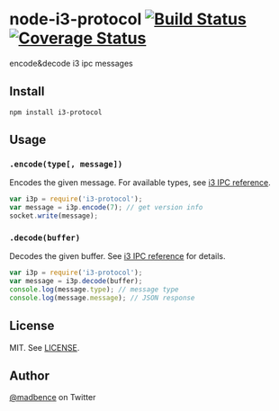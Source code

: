 node-i3-protocol [![Build Status](https://travis-ci.org/madbence/node-i3-protocol.png?branch=master)](https://travis-ci.org/madbence/node-i3-protocol) [![Coverage Status](https://coveralls.io/repos/madbence/node-i3-protocol/badge.png?branch=master)](https://coveralls.io/r/madbence/node-i3-protocol?branch=master)
================

encode&amp;decode i3 ipc messages

## Install

```
npm install i3-protocol
```

## Usage

### `.encode(type[, message])`

Encodes the given message. For available types, see [i3 IPC reference](http://i3wm.org/docs/ipc.html#_sending_messages_to_i3).

```js
var i3p = require('i3-protocol');
var message = i3p.encode(7); // get version info
socket.write(message);
```

### `.decode(buffer)`

Decodes the given buffer. See [i3 IPC reference](http://i3wm.org/docs/ipc.html#_receiving_replies_from_i3) for details.

```js
var i3p = require('i3-protocol');
var message = i3p.decode(buffer);
console.log(message.type); // message type
console.log(message.message); // JSON response
```

## License

MIT. See [LICENSE](https://github.com/madbence/node-i3-protocol/blob/master/LICENSE).

## Author

[@madbence](http://twitter.com/madbence) on Twitter
